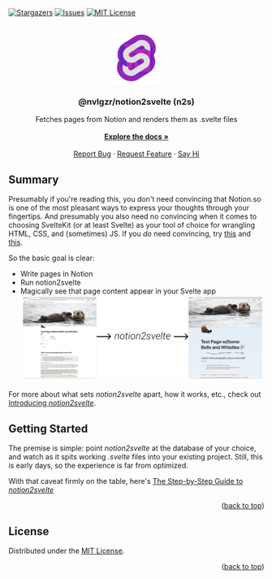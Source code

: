 <div id="top"></div>

<!-- PROJECT SHIELDS -->
<!-- [![Contributors][contributors-shield]][contributors-url] -->
<!-- [![Forks][forks-shield]][forks-url] -->

[![Stargazers][stars-shield]][stars-url]
[![Issues][issues-shield]][issues-url]
[![MIT License][license-shield]][license-url]

<!-- PROJECT LOGO -->
<br />
<div align="center">
  <a href="https://github.com/nvlgzr/notion2svelte">
    <img src="notion2svelte.png" alt="Simple mashup of Notion & Svelte logos" width="100" height="100">
  </a>

<h3 align="center">@nvlgzr/notion2svelte (n2s)</h3>
  <p align="center">
    Fetches pages from Notion and renders them as .svelte files
    <br />
    <br />
    <a href="https://notion2svelte.vercel.app/"><strong>Explore the docs »</strong></a>
    <br />
    <br />
    <a href="https://github.com/nvlgzr/notion2svelte/issues">Report Bug</a>
    ·
    <a href="https://github.com/nvlgzr/notion2svelte/discussions/1">Request Feature</a>
    ·
    <a href="https://github.com/nvlgzr/notion2svelte/discussions/1">Say Hi</a>
  </p>
</div>

<!-- ABOUT THE PROJECT -->

## Summary

Presumably if you're reading this, you don't need convincing that Notion.so is one of the most pleasant ways to express your thoughts through your fingertips. And presumably you also need no convincing when it comes to choosing SvelteKit (or at least Svelte) as your tool of choice for wrangling HTML, CSS, and (sometimes) JS. If you _do_ need convincing, try [this](https://www.google.com/search?q=why+i+love+svelte&rlz=1C5CHFA_enUS824US824&oq=why+i+love+svelte&aqs=chrome..69i57j33i22i29i30.2331j0j7&sourceid=chrome&ie=UTF-8) and [this](https://www.google.com/search?q=why+i+love+notion&rlz=1C5CHFA_enUS824US824&ei=cXimYbmsMJW70PEPtc6GmAI&ved=0ahUKEwj5qNma5sD0AhWVHTQIHTWnASMQ4dUDCA8&uact=5&oq=why+i+love+notion&gs_lcp=Cgdnd3Mtd2l6EAMyBQgAEIAEOgcIABBHELADOgUILhCABDoGCAAQFhAeSgQIQRgAUK8NWN0RYNgUaAJwAngAgAFhiAHmA5IBATaYAQCgAQHIAQjAAQE&sclient=gws-wiz).

So the basic goal is clear:

- Write pages in Notion
- Run notion2svelte
- Magically see that page content appear in your Svelte app
  ![Page in Notion → notion2svelte → ready-to-render .svelte file](notion2svelte-demo.png)

For more about what sets _notion2svelte_ apart, how it works, etc., check out [Introducing _notion2svelte_](https://notion2svelte.vercel.app/pages/about-notion2svelte).

<!-- GETTING STARTED -->

## Getting Started

The premise is simple: point _notion2svelte_ at the database of your choice, and watch as it spits working _.svelte_ files into your existing project. Still, this is early days, so the experience is far from optimized.

With that caveat firmly on the table, here's [The Step-by-Step Guide to _notion2svelte_](https://notion2svelte.vercel.app/pages/guide)

<p align="right">(<a href="#top">back to top</a>)</p>

<!-- LICENSE -->

## License

Distributed under the [MIT License](LICENSE).

<p align="right">(<a href="#top">back to top</a>)</p>

<!-- MARKDOWN LINKS & IMAGES -->
<!-- https://www.markdownguide.org/basic-syntax/#reference-style-links -->

[contributors-shield]: https://img.shields.io/github/contributors/nvlgzr/notion2svelte.svg?style=for-the-badge
[contributors-url]: https://github.com/nvlgzr/notion2svelte/graphs/contributors
[forks-shield]: https://img.shields.io/github/forks/nvlgzr/notion2svelte.svg?style=for-the-badge
[forks-url]: https://github.com/nvlgzr/notion2svelte/network/members
[stars-shield]: https://img.shields.io/github/stars/nvlgzr/notion2svelte.svg?style=for-the-badge
[stars-url]: https://github.com/nvlgzr/notion2svelte/stargazers
[issues-shield]: https://img.shields.io/github/issues/nvlgzr/notion2svelte.svg?style=for-the-badge
[issues-url]: https://github.com/nvlgzr/notion2svelte/issues
[license-shield]: https://img.shields.io/github/license/nvlgzr/notion2svelte.svg?style=for-the-badge
[license-url]: https://github.com/nvlgzr/notion2svelte/blob/main/LICENSE
